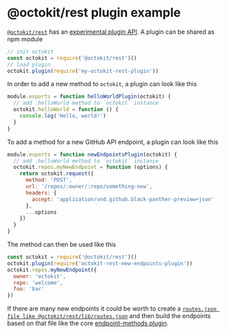 # @octokit/rest plugin example

[`@octokit/rest`](https://github.com/octokit/rest.js) has an [experimental plugin API](https://github.com/octokit/rest.js/tree/master/lib/plugins). A plugin can
be shared as npm module


```js
// init octokit
const octokit = require('@octokit/rest')()
// load plugin
octokit.plugin(require('my-octokit-rest-plugin'))
```

In order to add a new method to `octokit`, a plugin can look like this

```js
module.exports = function helloWorldPlugin(octokit) {
  // add .helloWorld method to `octokit` instance
  octokit.helloWorld = function () {
    console.log('Hello, world!')
  }
}
```

To add a method for a new GitHub API endpoint, a plugin can look like this

```js
module.exports = function newEndpointsPlugin(octokit) {
  // add .helloWorld method to `octokit` instance
  octokit.repos.myNewEndpoint = function (options) {
    return octokit.request({
      method: 'POST',
      url: '/repos/:owner/:repo/something-new',
      headers: {
        accept: 'application/vnd.github.black-panther-preview+json'
      },
      ...options
    })
  }
}
```

The method can then be used like this

```js
const octokit = require('@octokit/rest')()
octokit.plugin(require('octokit-rest-new-endpoints-plugin'))
octokit.repos.myNewEndpoint({
  owner: 'octokit',
  repo: 'welcome',
  foo: 'bar'
})
```

If there are many new endpoints it could be worth to create a [`routes.json file like @octokit/rest/lib/routes.json`](https://github.com/octokit/rest.js/blob/master/lib/routes.json)
and then build the endpoints based on that file like the core [endpoint-methods plugin](https://github.com/octokit/rest.js/tree/master/lib/plugins/endpoint-methods).
